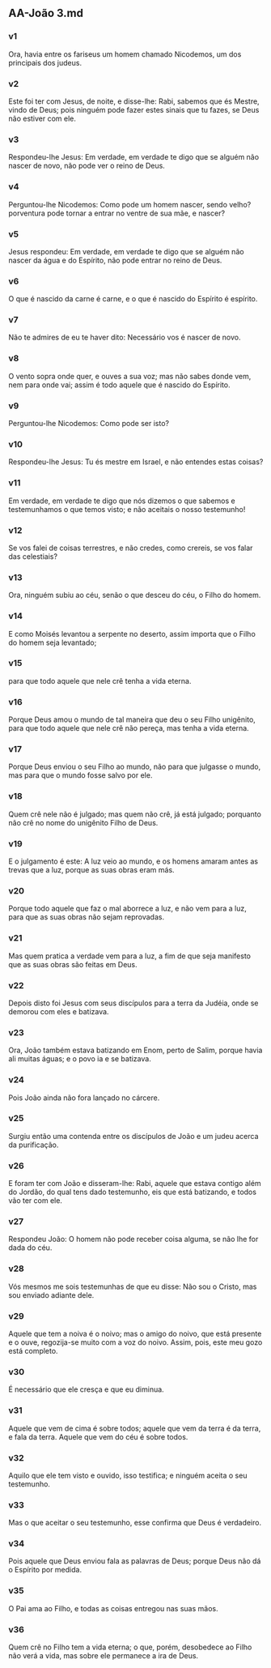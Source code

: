 ## AA-João 3.md
### v1
 Ora, havia entre os fariseus um homem chamado Nicodemos, um dos principais dos judeus.
### v2
 Este foi ter com Jesus, de noite, e disse-lhe: Rabi, sabemos que és Mestre, vindo de Deus; pois ninguém pode fazer estes sinais que tu fazes, se Deus não estiver com ele.
### v3
 Respondeu-lhe Jesus: Em verdade, em verdade te digo que se alguém não nascer de novo, não pode ver o reino de Deus.
### v4
 Perguntou-lhe Nicodemos: Como pode um homem nascer, sendo velho? porventura pode tornar a entrar no ventre de sua mãe, e nascer?
### v5
 Jesus respondeu: Em verdade, em verdade te digo que se alguém não nascer da água e do Espírito, não pode entrar no reino de Deus.
### v6
 O que é nascido da carne é carne, e o que é nascido do Espírito é espírito.
### v7
 Não te admires de eu te haver dito: Necessário vos é nascer de novo.
### v8
 O vento sopra onde quer, e ouves a sua voz; mas não sabes donde vem, nem para onde vai; assim é todo aquele que é nascido do Espírito.
### v9
 Perguntou-lhe Nicodemos: Como pode ser isto?
### v10
 Respondeu-lhe Jesus: Tu és mestre em Israel, e não entendes estas coisas?
### v11
 Em verdade, em verdade te digo que nós dizemos o que sabemos e testemunhamos o que temos visto; e não aceitais o nosso testemunho!
### v12
 Se vos falei de coisas terrestres, e não credes, como crereis, se vos falar das celestiais?
### v13
 Ora, ninguém subiu ao céu, senão o que desceu do céu, o Filho do homem.
### v14
 E como Moisés levantou a serpente no deserto, assim importa que o Filho do homem seja levantado;
### v15
 para que todo aquele que nele crê tenha a vida eterna.
### v16
 Porque Deus amou o mundo de tal maneira que deu o seu Filho unigênito, para que todo aquele que nele crê não pereça, mas tenha a vida eterna.
### v17
 Porque Deus enviou o seu Filho ao mundo, não para que julgasse o mundo, mas para que o mundo fosse salvo por ele.
### v18
 Quem crê nele não é julgado; mas quem não crê, já está julgado; porquanto não crê no nome do unigênito Filho de Deus.
### v19
 E o julgamento é este: A luz veio ao mundo, e os homens amaram antes as trevas que a luz, porque as suas obras eram más.
### v20
 Porque todo aquele que faz o mal aborrece a luz, e não vem para a luz, para que as suas obras não sejam reprovadas.
### v21
 Mas quem pratica a verdade vem para a luz, a fim de que seja manifesto que as suas obras são feitas em Deus.
### v22
 Depois disto foi Jesus com seus discípulos para a terra da Judéia, onde se demorou com eles e batizava.
### v23
 Ora, João também estava batizando em Enom, perto de Salim, porque havia ali muitas águas; e o povo ia e se batizava.
### v24
 Pois João ainda não fora lançado no cárcere.
### v25
 Surgiu então uma contenda entre os discípulos de João e um judeu acerca da purificação.
### v26
 E foram ter com João e disseram-lhe: Rabi, aquele que estava contigo além do Jordão, do qual tens dado testemunho, eis que está batizando, e todos vão ter com ele.
### v27
 Respondeu João: O homem não pode receber coisa alguma, se não lhe for dada do céu.
### v28
 Vós mesmos me sois testemunhas de que eu disse: Não sou o Cristo, mas sou enviado adiante dele.
### v29
 Aquele que tem a noiva é o noivo; mas o amigo do noivo, que está presente e o ouve, regozija-se muito com a voz do noivo. Assim, pois, este meu gozo está completo.
### v30
 É necessário que ele cresça e que eu diminua.
### v31
 Aquele que vem de cima é sobre todos; aquele que vem da terra é da terra, e fala da terra. Aquele que vem do céu é sobre todos.
### v32
 Aquilo que ele tem visto e ouvido, isso testifica; e ninguém aceita o seu testemunho.
### v33
 Mas o que aceitar o seu testemunho, esse confirma que Deus é verdadeiro.
### v34
 Pois aquele que Deus enviou fala as palavras de Deus; porque Deus não dá o Espírito por medida.
### v35
 O Pai ama ao Filho, e todas as coisas entregou nas suas mãos.
### v36
 Quem crê no Filho tem a vida eterna; o que, porém, desobedece ao Filho não verá a vida, mas sobre ele permanece a ira de Deus.
